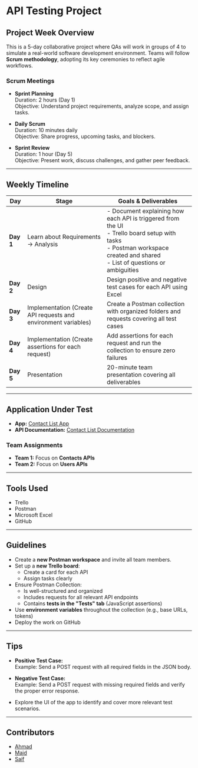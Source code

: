 # API Testing Project

## Project Week Overview

This is a 5-day collaborative project where QAs will work in groups of 4 to simulate a real-world software development environment. Teams will follow **Scrum methodology**, adopting its key ceremonies to reflect agile workflows.

### Scrum Meetings

- **Sprint Planning**  
  Duration: 2 hours (Day 1)  
  Objective: Understand project requirements, analyze scope, and assign tasks.

- **Daily Scrum**  
  Duration: 10 minutes daily  
  Objective: Share progress, upcoming tasks, and blockers.

- **Sprint Review**  
  Duration: 1 hour (Day 5)  
  Objective: Present work, discuss challenges, and gather peer feedback.

---

## Weekly Timeline

| **Day** | **Stage** | **Goals & Deliverables** |
|--------|-----------|---------------------------|
| **Day 1** | Learn about Requirements → Analysis | - Document explaining how each API is triggered from the UI<br>- Trello board setup with tasks<br>- Postman workspace created and shared<br>- List of questions or ambiguities |
| **Day 2** | Design | Design positive and negative test cases for each API using Excel |
| **Day 3** | Implementation (Create API requests and environment variables) | Create a Postman collection with organized folders and requests covering all test cases |
| **Day 4** | Implementation (Create assertions for each request) | Add assertions for each request and run the collection to ensure zero failures |
| **Day 5** | Presentation | 20-minute team presentation covering all deliverables |


---

## Application Under Test

- **App:** [Contact List App](https://thinking-tester-contact-list.herokuapp.com/)  
- **API Documentation:** [Contact List Documentation](https://documenter.getpostman.com/view/4012288/TzK2bEa8)

### Team Assignments

- **Team 1:** Focus on **Contacts APIs**
- **Team 2:** Focus on **Users APIs**

---

## Tools Used

- Trello
- Postman
- Microsoft Excel
- GitHub

---

## Guidelines

- Create a **new Postman workspace** and invite all team members.
- Set up a **new Trello board**:
  - Create a card for each API
  - Assign tasks clearly
- Ensure Postman Collection:
  - Is well-structured and organized
  - Includes requests for all relevant API endpoints
  - Contains **tests in the "Tests" tab** (JavaScript assertions)
- Use **environment variables** throughout the collection (e.g., base URLs, tokens)
- Deploy the work on GitHub 

---

## Tips

- **Positive Test Case:**  
  Example: Send a POST request with all required fields in the JSON body.

- **Negative Test Case:**  
  Example: Send a POST request with missing required fields and verify the proper error response.

- Explore the UI of the app to identify and cover more relevant test scenarios.

---

 ## Contributors

- [Ahmad]()
- [Majd]()
- [Saif]()
